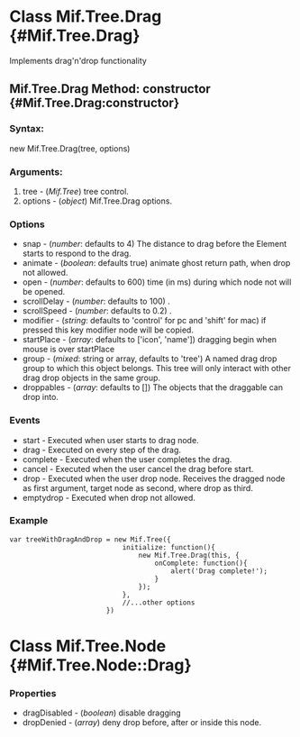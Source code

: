 Class Mif.Tree.Drag {#Mif.Tree.Drag}
====================================
Implements drag'n'drop functionality

Mif.Tree.Drag Method: constructor {#Mif.Tree.Drag:constructor}
----------------------------------------------------------

### Syntax:

new Mif.Tree.Drag(tree, options)

### Arguments:

1. tree - (*Mif.Tree*) tree control.
2. options - (*object*) Mif.Tree.Drag options.

### Options

* snap           - (*number*: defaults to 4) The distance to drag before the Element starts to respond to the drag.
* animate        - (*boolean*: defaults true) animate ghost return path, when drop not allowed.
* open           - (*number*: defaults to 600) time (in ms) during which node not will be opened.
* scrollDelay    - (*number*: defaults to 100) .
* scrollSpeed    - (*number*: defaults to 0.2) .
* modifier       - (*string*: defaults to 'control' for pc and 'shift' for mac) if pressed this key modifier node will be copied.
* startPlace     - (*array*: defaults to ['icon', 'name']) dragging begin when mouse is over startPlace
* group          - (*mixed*: string or array, defaults to 'tree') A named drag drop group to which this object belongs. This tree will only interact with other drag drop objects in the same group.
* droppables     - (*array*: defaults to []) The objects that the draggable can drop into.

### Events

* start     - Executed when user starts to drag node.
* drag      - Executed on every step of the drag.
* complete  - Executed when the user completes the drag.
* cancel    - Executed when the user cancel the drag before start.
* drop      - Executed when the user drop node. Receives the dragged node as first argument, target node as second, where drop as third.
* emptydrop - Executed when drop not allowed.


### Example

	var treeWithDragAndDrop = new Mif.Tree({
								initialize: function(){
									new Mif.Tree.Drag(this, {
										onComplete: function(){
											alert('Drag complete!');
										}
									});
								},
								//...other options
							})
							
Class Mif.Tree.Node {#Mif.Tree.Node::Drag}
==========================================

### Properties

* dragDisabled - (*boolean*) disable dragging
* dropDenied  -  (*array*) deny drop before, after or inside this node.